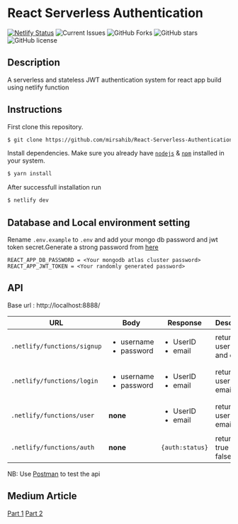 # React Serverless Authentication

[![Netlify Status](https://api.netlify.com/api/v1/badges/948d5dfa-3acf-4340-b96e-30f3f8e243b6/deploy-status)](https://app.netlify.com/sites/react-serverless-authentication-103/deploys)
![Current Issues](https://img.shields.io/github/issues/mirsahib/React-Serverless-Authentication)
![GitHub Forks](https://img.shields.io/github/forks/mirsahib/React-Serverless-Authentication)
![GitHub stars](https://img.shields.io/github/stars/mirsahib/React-Serverless-Authentication)
![GitHub license](https://img.shields.io/github/license/mirsahib/React-Serverless-Authentication)

## Description

A serverless and stateless JWT authentication system for react app build using netlify function

## Instructions

First clone this repository.

```bash
$ git clone https://github.com/mirsahib/React-Serverless-Authentication.git
```

Install dependencies. Make sure you already have [`nodejs`](https://nodejs.org/en/) & [`npm`](https://www.npmjs.com/) installed in your system.

```bash
$ yarn install
```

After successfull installation run

```bash
$ netlify dev
```

## Database and Local environment setting

Rename `.env.example` to `.env` and add your mongo db password and jwt token secret.Generate a strong password from [here](https://passwordsgenerator.net/)

```
REACT_APP_DB_PASSWORD = <Your mongodb atlas cluster password>
REACT_APP_JWT_TOKEN = <Your randomly generated password>
```

## API

Base url : http://localhost:8888/

| URL                         | Body                                        | Response                               | Description                |
| --------------------------- | ------------------------------------------- | -------------------------------------- | -------------------------- |
| `.netlify/functions/signup` | <ul><li>username</li><li>password</li></ul> | <ul><li>UserID</li><li>email</li></ul> | return userid id and email |
| `.netlify/functions/login`  | <ul><li>username</li><li>password</li></ul> | <ul><li>UserID</li><li>email</li></ul> | return userid and email    |
| `.netlify/functions/user`   | **none**                                    | <ul><li>UserID</li><li>email</li></ul> | return userid and email    |
| `.netlify/functions/auth`   | **none**                                    | `{auth:status}`                        | return auth true or false  |

NB: Use [Postman](https://www.postman.com/) to test the api


## Medium Article
[Part 1](https://medium.com/swlh/react-serverless-authentication-system-part-1-netlify-function-112289f6d96e)
[Part 2](https://mirsahib24.medium.com/react-serverless-authentication-system-part-2-frontend-build-419103b6e9c6)